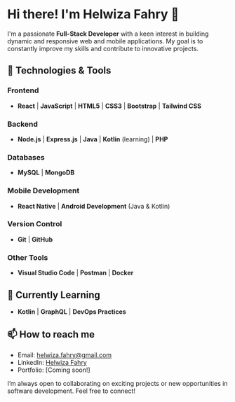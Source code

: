 # Hi there! I'm Helwiza Fahry 👋

I'm a passionate **Full-Stack Developer** with a keen interest in building dynamic and responsive web and mobile applications. My goal is to constantly improve my skills and contribute to innovative projects.

## 🚀 Technologies & Tools

### Frontend
- **React** | **JavaScript** | **HTML5** | **CSS3** | **Bootstrap** | **Tailwind CSS**

### Backend
- **Node.js** | **Express.js** | **Java** | **Kotlin** (learning) | **PHP**

### Databases
- **MySQL** | **MongoDB**

### Mobile Development
- **React Native** | **Android Development** (Java & Kotlin)

### Version Control
- **Git** | **GitHub**

### Other Tools
- **Visual Studio Code** | **Postman** | **Docker**

## 🌱 Currently Learning
- **Kotlin** | **GraphQL** | **DevOps Practices**

## 📫 How to reach me
- Email: helwiza.fahry@gmail.com
- LinkedIn: [Helwiza Fahry](https://linkedin.com/in/helwiza-fahry)
- Portfolio: [Coming soon!]

I’m always open to collaborating on exciting projects or new opportunities in software development. Feel free to connect!
